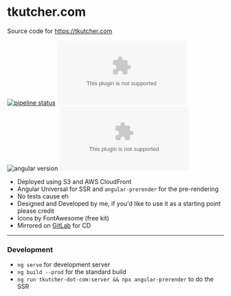 # tkutcher.com

Source code for https://tkutcher.com

[![pipeline status](https://gitlab.com/tkutcher/tkutcher-com/badges/master/pipeline.svg)](https://gitlab.com/tkutcher/tkutcher-com/-/commits/master)
![license](https://img.shields.io/github/license/tkutcher/tkutcher.com)
![angular version](https://img.shields.io/badge/Angular-11-red)
![lines](https://img.shields.io/tokei/lines/github/tkutcher/tkutcher.com)

- Deployed using S3 and AWS CloudFront
- Angular Universal for SSR and `angular-prerender` for the pre-rendering
- No tests cause eh
- Designed and Developed by me, if you'd like to use it as a starting point please credit
- Icons by FontAwesome (free kit)
- Mirrored on [GitLab](https://gitlab.com/tkutcher/tkutcher-com) for CD

---

### Development
- `ng serve` for development server
- `ng build --prod` for the standard build
- `ng run tkutcher-dot-com:server && npx angular-prerender` to do the SSR
